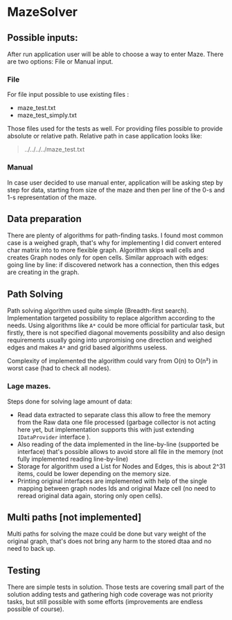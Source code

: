 # MazeSolver

## Possible inputs:

After run application user will be able to choose a way to enter Maze.
There are two options: File or Manual input.

### File

For file input possible to use existing files :

* maze_test.txt
* maze_test_simply.txt

Those files used for the tests as well.
For providing files possible to provide absolute or relative path. 
Relative path in case application looks like:

>../../../../maze_test.txt

### Manual
In case user decided to use manual enter, application will be asking step by step for data, starting from size of the maze and then per line of the 0-s and 1-s representation of the maze.

## Data preparation
There are plenty of algorithms for path-finding tasks. I found most common case is a weighed graph, that's why for implementing I did convert entered char matrix into to more flexible graph.
Algorithm skips wall cells and creates Graph nodes only for open cells.
Similar approach with edges: going line by line: if discovered network has a connection, then this edges are creating in the graph.     

## Path Solving

Path solving algorithm used quite simple (Breadth-first search). Implementation targeted possibility to replace algorithm according to the needs. 
Using algorithms like `A*` could be more official for particular task, but firstly, there is not specified diagonal movements possibility and also design requirements usually going into unpromising one direction and weighed edges and makes `A*` and grid based algorithms useless.

Complexity of implemented the algorithm could vary from O(n) to O(n²) in worst case (had to check all nodes).

### Lage mazes.
Steps done for solving lage amount of data:
* Read data extracted to separate class this allow to free the memory from the Raw data one file processed (garbage collector is not acting here yet, but implementation supports this with just extending `IDataProvider` interface ).
* Also reading of the data implemented in the line-by-line (supported be interface) that's possible allows to avoid store all file in the memory (not fully implemented reading line-by-line)
* Storage for algorithm used a List for Nodes and Edges, this is about 2^31 items, could be lower depending on the memory size. 
* Printing original interfaces are implemented with help of the single mapping between graph nodes Ids and original Maze cell (no need to reread original data again, storing only open cells).  

## Multi paths [not implemented] 

Multi paths for solving the maze could be done but vary weight of the original graph, that's does not bring any harm to the stored dtaa and no need to back up.

## Testing

There are simple tests in solution. Those tests are covering small part of the solution adding  tests and gathering high code coverage was not priority tasks, but still possible with some efforts
(improvements are endless possible of course). 